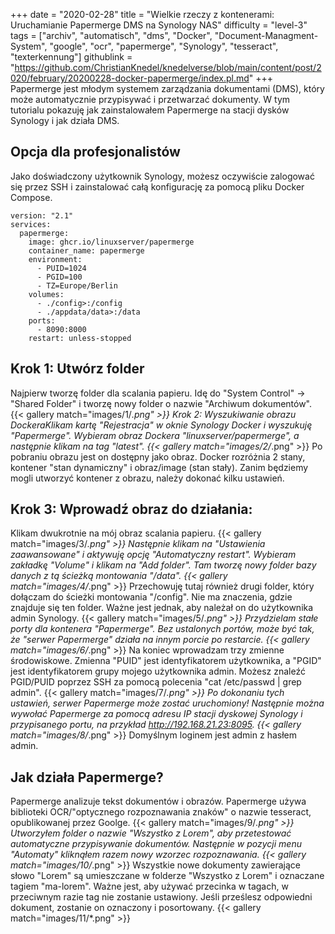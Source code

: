 +++
date = "2020-02-28"
title = "Wielkie rzeczy z kontenerami: Uruchamianie Papermerge DMS na Synology NAS"
difficulty = "level-3"
tags = ["archiv", "automatisch", "dms", "Docker", "Document-Managment-System", "google", "ocr", "papermerge", "Synology", "tesseract", "texterkennung"]
githublink = "https://github.com/ChristianKnedel/knedelverse/blob/main/content/post/2020/february/20200228-docker-papermerge/index.pl.md"
+++
Papermerge jest młodym systemem zarządzania dokumentami (DMS), który może automatycznie przypisywać i przetwarzać dokumenty. W tym tutorialu pokazuję jak zainstalowałem Papermerge na stacji dysków Synology i jak działa DMS.
## Opcja dla profesjonalistów
Jako doświadczony użytkownik Synology, możesz oczywiście zalogować się przez SSH i zainstalować całą konfigurację za pomocą pliku Docker Compose.
```
version: "2.1"
services:
  papermerge:
    image: ghcr.io/linuxserver/papermerge
    container_name: papermerge
    environment:
      - PUID=1024
      - PGID=100
      - TZ=Europe/Berlin
    volumes:
      - ./config>:/config
      - ./appdata/data>:/data
    ports:
      - 8090:8000
    restart: unless-stopped

```

## Krok 1: Utwórz folder
Najpierw tworzę folder dla scalania papieru. Idę do "System Control" -> "Shared Folder" i tworzę nowy folder o nazwie "Archiwum dokumentów".
{{< gallery match="images/1/*.png" >}}
Krok 2: Wyszukiwanie obrazu DockeraKlikam kartę "Rejestracja" w oknie Synology Docker i wyszukuję "Papermerge". Wybieram obraz Dockera "linuxserver/papermerge", a następnie klikam na tag "latest".
{{< gallery match="images/2/*.png" >}}
Po pobraniu obrazu jest on dostępny jako obraz. Docker rozróżnia 2 stany, kontener "stan dynamiczny" i obraz/image (stan stały). Zanim będziemy mogli utworzyć kontener z obrazu, należy dokonać kilku ustawień.
## Krok 3: Wprowadź obraz do działania:
Klikam dwukrotnie na mój obraz scalania papieru.
{{< gallery match="images/3/*.png" >}}
Następnie klikam na "Ustawienia zaawansowane" i aktywuję opcję "Automatyczny restart". Wybieram zakładkę "Volume" i klikam na "Add folder". Tam tworzę nowy folder bazy danych z tą ścieżką montowania "/data".
{{< gallery match="images/4/*.png" >}}
Przechowuję tutaj również drugi folder, który dołączam do ścieżki montowania "/config". Nie ma znaczenia, gdzie znajduje się ten folder. Ważne jest jednak, aby należał on do użytkownika admin Synology.
{{< gallery match="images/5/*.png" >}}
Przydzielam stałe porty dla kontenera "Papermerge". Bez ustalonych portów, może być tak, że "serwer Papermerge" działa na innym porcie po restarcie.
{{< gallery match="images/6/*.png" >}}
Na koniec wprowadzam trzy zmienne środowiskowe. Zmienna "PUID" jest identyfikatorem użytkownika, a "PGID" jest identyfikatorem grupy mojego użytkownika admin. Możesz znaleźć PGID/PUID poprzez SSH za pomocą polecenia "cat /etc/passwd | grep admin".
{{< gallery match="images/7/*.png" >}}
Po dokonaniu tych ustawień, serwer Papermerge może zostać uruchomiony! Następnie można wywołać Papermerge za pomocą adresu IP stacji dyskowej Synology i przypisanego portu, na przykład http://192.168.21.23:8095.
{{< gallery match="images/8/*.png" >}}
Domyślnym loginem jest admin z hasłem admin.
## Jak działa Papermerge?
Papermerge analizuje tekst dokumentów i obrazów. Papermerge używa biblioteki OCR/"optycznego rozpoznawania znaków" o nazwie tesseract, opublikowanej przez Goolge.
{{< gallery match="images/9/*.png" >}}
Utworzyłem folder o nazwie "Wszystko z Lorem", aby przetestować automatyczne przypisywanie dokumentów. Następnie w pozycji menu "Automaty" kliknąłem razem nowy wzorzec rozpoznawania.
{{< gallery match="images/10/*.png" >}}
Wszystkie nowe dokumenty zawierające słowo "Lorem" są umieszczane w folderze "Wszystko z Lorem" i oznaczane tagiem "ma-lorem". Ważne jest, aby używać przecinka w tagach, w przeciwnym razie tag nie zostanie ustawiony. Jeśli prześlesz odpowiedni dokument, zostanie on oznaczony i posortowany.
{{< gallery match="images/11/*.png" >}}